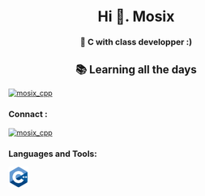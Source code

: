 <h1 align="center">Hi 👋. Mosix</h1>
<h3 align="center">🔭 C with class developper :)</h3>
<h2 align="center">📚 Learning all the days</h2>

<p align="left"> <a href="https://twitter.com/mosix_cpp" target="blank"><img src="https://img.shields.io/twitter/follow/mosix_cpp?logo=twitter&style=for-the-badge" alt="mosix_cpp" /></a> </p>

<h3 align="left">Connact :</h3>
<p align="left">
<a href="https://twitter.com/mosix_cpp" target="blank"><img align="center" src="https://raw.githubusercontent.com/rahuldkjain/github-profile-readme-generator/master/src/images/icons/Social/twitter.svg" alt="mosix_cpp" height="30" width="40" /></a>
</p>

<h3 align="left">Languages and Tools:</h3>
<p align="left"> <a href="https://www.w3schools.com/cpp/" target="_blank" rel="noreferrer"> <img src="https://raw.githubusercontent.com/devicons/devicon/master/icons/cplusplus/cplusplus-original.svg" alt="cplusplus" width="40" height="40"/> </a> </p>
